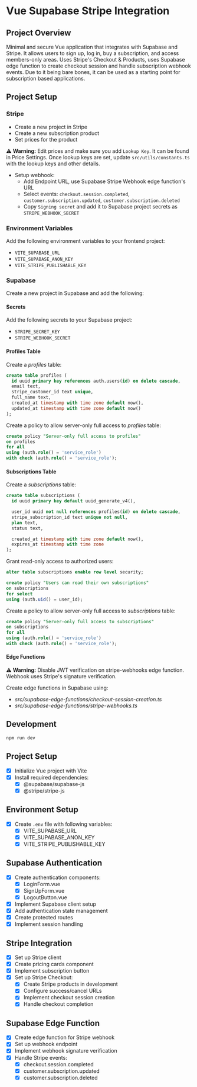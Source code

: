 # Vue Supabase Stripe Integration

## Project Overview

Minimal and secure Vue application that integrates with Supabase and Stripe. It allows users to sign up, log in, buy a subscription, and access members-only areas. Uses Stripe's Checkout & Products, uses Supabase edge function to create checkout session and handle subscription webhook events. Due to it being bare bones, it can be used as a starting point for subscription based applications.

## Project Setup

### Stripe

- Create a new project in Stripe
- Create a new subscription product
- Set prices for the product 

:warning: **Warning:** Edit prices and make sure you add `Lookup Key`. It can be found in Price Settings. Once lookup keys are set, update `src/utils/constants.ts` with the lookup keys and other details.

- Setup webhook:
  - Add Endpoint URL, use Supabase Stripe Webhook edge function's URL
  - Select events: `checkout.session.completed`, `customer.subscription.updated`, `customer.subscription.deleted`
  - Copy `Signing secret` and add it to Supabase project secrets as `STRIPE_WEBHOOK_SECRET`


### Environment Variables

Add the following environment variables to your frontend project:

- `VITE_SUPABASE_URL`
- `VITE_SUPABASE_ANON_KEY`
- `VITE_STRIPE_PUBLISHABLE_KEY`

### Supabase

Create a new project in Supabase and add the following:

#### Secrets

Add the following secrets to your Supabase project:

- `STRIPE_SECRET_KEY`
- `STRIPE_WEBHOOK_SECRET`

#### Profiles Table

Create a _profiles_ table:
```sql
create table profiles (
  id uuid primary key references auth.users(id) on delete cascade,
  email text,
  stripe_customer_id text unique,
  full_name text,
  created_at timestamp with time zone default now(),
  updated_at timestamp with time zone default now()
);
```

Create a policy to allow server-only full access to _profiles_ table:
```sql
create policy "Server-only full access to profiles"
on profiles
for all
using (auth.role() = 'service_role')
with check (auth.role() = 'service_role');
```

#### Subscriptions Table

Create a _subscriptions_ table:
```sql
create table subscriptions (
  id uuid primary key default uuid_generate_v4(),

  user_id uuid not null references profiles(id) on delete cascade,
  stripe_subscription_id text unique not null,
  plan text,
  status text,

  created_at timestamp with time zone default now(),
  expires_at timestamp with time zone
);
```

Grant read-only access to authorized users:
```sql
alter table subscriptions enable row level security;

create policy "Users can read their own subscriptions"
on subscriptions
for select
using (auth.uid() = user_id);
```

Create a policy to allow server-only full access to _subscriptions_ table:
```sql
create policy "Server-only full access to subscriptions"
on subscriptions
for all
using (auth.role() = 'service_role')
with check (auth.role() = 'service_role');
```

#### Edge Functions

:warning: **Warning:** Disable JWT verification on stripe-webhooks edge function. Webhook uses Stripe's signature verification.

Create edge functions in Supabase using:

- _src/supabase-edge-functions/checkout-session-creation.ts_
- _src/supabase-edge-functions/stripe-webhooks.ts_

## Development

```bash
npm run dev
```

## Project Setup
- [x] Initialize Vue project with Vite
- [x] Install required dependencies:
  - [x] @supabase/supabase-js
  - [x] @stripe/stripe-js

## Environment Setup
- [x] Create `.env` file with following variables:
  - [x] VITE_SUPABASE_URL
  - [x] VITE_SUPABASE_ANON_KEY
  - [x] VITE_STRIPE_PUBLISHABLE_KEY

## Supabase Authentication
- [x] Create authentication components:
  - [x] LoginForm.vue
  - [x] SignUpForm.vue
  - [x] LogoutButton.vue
- [x] Implement Supabase client setup
- [x] Add authentication state management
- [x] Create protected routes
- [x] Implement session handling

## Stripe Integration
- [x] Set up Stripe client
- [x] Create pricing cards component
- [x] Implement subscription button
- [x] Set up Stripe Checkout:
  - [x] Create Stripe products in development
  - [x] Configure success/cancel URLs
  - [x] Implement checkout session creation
  - [x] Handle checkout completion

## Supabase Edge Function
- [x] Create edge function for Stripe webhook
- [x] Set up webhook endpoint
- [x] Implement webhook signature verification
- [x] Handle Stripe events:
  - [x] checkout.session.completed
  - [x] customer.subscription.updated
  - [x] customer.subscription.deleted